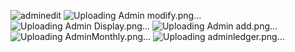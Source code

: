 ![adminedit](https://github.com/DivyaKona/Tax-Management/assets/77919065/01a642da-f810-484d-9186-c98c700cde3c)
![Uploading Admin modify.png…]()
![Uploading Admin Display.png…]()
![Uploading Admin add.png…]()
![Uploading AdminMonthly.png…]()
![Uploading adminledger.png…]()
